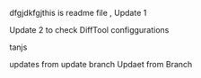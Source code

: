dfgjdkfgjthis is readme file , 
Update 1

Update 2 to check DiffTool configgurations

tanjs

updates from update branch
Updaet from Branch